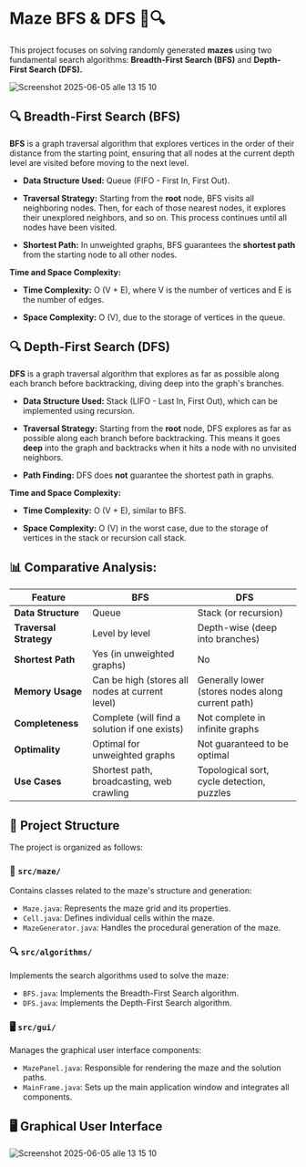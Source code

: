 # Maze BFS & DFS 🧩🔍

This project focuses on solving randomly generated **mazes** using two fundamental search algorithms: **Breadth-First Search (BFS)** and **Depth-First Search (DFS).**

![Screenshot 2025-06-05 alle 13 15 10](https://github.com/user-attachments/assets/83a27d8d-cc9c-4611-bb24-b584b8cba840)

## 🔍 Breadth-First Search (BFS)

**BFS** is a graph traversal algorithm that explores vertices in the order of their distance from the starting point, ensuring that all nodes at the current depth level are visited before moving to the next level.

-   **Data Structure Used:** Queue (FIFO - First In, First Out).
    
-   **Traversal Strategy:** Starting from the **root** node, BFS visits all neighboring nodes. Then, for each of those nearest nodes, it explores their unexplored neighbors, and so on. This process continues until all nodes have been visited.
    
-   **Shortest Path:** In unweighted graphs, BFS guarantees the **shortest path** from the starting node to all other nodes.
    
**Time and Space Complexity:**

-   **Time Complexity:** O (V + E), where V is the number of vertices and E is the number of edges.
    
-   **Space Complexity:** O (V), due to the storage of vertices in the queue.

## 🔍 Depth-First Search (DFS)

**DFS** is a graph traversal algorithm that explores as far as possible along each branch before backtracking, diving deep into the graph's branches.

-   **Data Structure Used:** Stack (LIFO - Last In, First Out), which can be implemented using recursion.
    
-   **Traversal Strategy:** Starting from the **root** node, DFS explores as far as possible along each branch before backtracking. This means it goes **deep** into the graph and backtracks when it hits a node with no unvisited neighbors.
    
-   **Path Finding:** DFS does **not** guarantee the shortest path in graphs.
    
**Time and Space Complexity:**

-   **Time Complexity:** O (V + E), similar to BFS.
    
-   **Space Complexity:** O (V) in the worst case, due to the storage of vertices in the stack or recursion call stack.

## 📊 Comparative Analysis: 

| Feature              | BFS                                                      | DFS                                                      |
|----------------------|-----------------------------------------------------------|-----------------------------------------------------------|
| **Data Structure**   | Queue                                                     | Stack (or recursion)                                      |
| **Traversal Strategy**| Level by level                                            | Depth-wise (deep into branches)                           |
| **Shortest Path**    | Yes (in unweighted graphs)                                | No                                                        |
| **Memory Usage**     | Can be high (stores all nodes at current level)           | Generally lower (stores nodes along current path)         |
| **Completeness**     | Complete (will find a solution if one exists)             | Not complete in infinite graphs                           |
| **Optimality**       | Optimal for unweighted graphs                             | Not guaranteed to be optimal                              |
| **Use Cases**        | Shortest path, broadcasting, web crawling                 | Topological sort, cycle detection, puzzles                |

## 📁 Project Structure

The project is organized as follows:

### 🧩 `src/maze/`
Contains classes related to the maze's structure and generation:

- `Maze.java`: Represents the maze grid and its properties.
- `Cell.java`: Defines individual cells within the maze.
- `MazeGenerator.java`: Handles the procedural generation of the maze.

### 🔍 `src/algorithms/`
Implements the search algorithms used to solve the maze:

- `BFS.java`: Implements the Breadth-First Search algorithm.
- `DFS.java`: Implements the Depth-First Search algorithm.

### 🖥️ `src/gui/`
Manages the graphical user interface components:

- `MazePanel.java`: Responsible for rendering the maze and the solution paths.
- `MainFrame.java`: Sets up the main application window and integrates all components.

## 🖥️ Graphical User Interface

![Screenshot 2025-06-05 alle 13 15 10](https://github.com/user-attachments/assets/83a27d8d-cc9c-4611-bb24-b584b8cba840)


